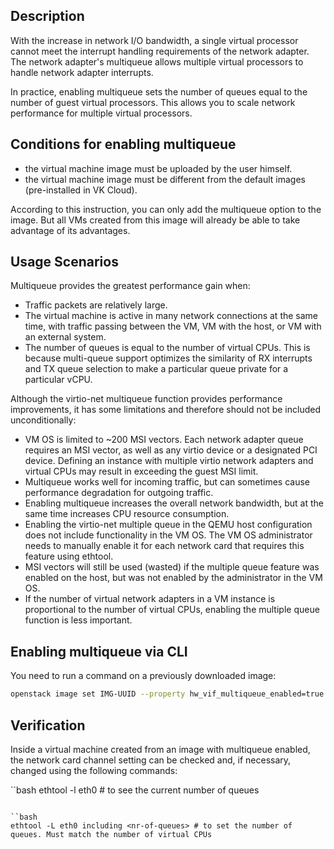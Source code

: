 ## Description

With the increase in network I/O bandwidth, a single virtual processor cannot meet the interrupt handling requirements of the network adapter. The network adapter's multiqueue allows multiple virtual processors to handle network adapter interrupts.

In practice, enabling multiqueue sets the number of queues equal to the number of guest virtual processors. This allows you to scale network performance for multiple virtual processors.

## Conditions for enabling multiqueue

- the virtual machine image must be uploaded by the user himself.
- the virtual machine image must be different from the default images (pre-installed in VK Cloud).

<warn>

According to this instruction, you can only add the multiqueue option to the image. But all VMs created from this image will already be able to take advantage of its advantages.

</warn>

## Usage Scenarios

Multiqueue provides the greatest performance gain when:

- Traffic packets are relatively large.
- The virtual machine is active in many network connections at the same time, with traffic passing between the VM, VM with the host, or VM with an external system.
- The number of queues is equal to the number of virtual CPUs. This is because multi-queue support optimizes the similarity of RX interrupts and TX queue selection to make a particular queue private for a particular vCPU.

Although the virtio-net multiqueue function provides performance improvements, it has some limitations and therefore should not be included unconditionally:

- VM OS is limited to ~200 MSI vectors. Each network adapter queue requires an MSI vector, as well as any virtio device or a designated PCI device. Defining an instance with multiple virtio network adapters and virtual CPUs may result in exceeding the guest MSI limit.
- Multiqueue works well for incoming traffic, but can sometimes cause performance degradation for outgoing traffic.
- Enabling multiqueue increases the overall network bandwidth, but at the same time increases CPU resource consumption.
- Enabling the virtio-net multiple queue in the QEMU host configuration does not include functionality in the VM OS. The VM OS administrator needs to manually enable it for each network card that requires this feature using ethtool.
- MSI vectors will still be used (wasted) if the multiple queue feature was enabled on the host, but was not enabled by the administrator in the VM OS.
- If the number of virtual network adapters in a VM instance is proportional to the number of virtual CPUs, enabling the multiple queue function is less important.

## Enabling multiqueue via CLI

You need to run a command on a previously downloaded image:

```bash
openstack image set IMG-UUID --property hw_vif_multiqueue_enabled=true
```

## Verification

Inside a virtual machine created from an image with multiqueue enabled, the network card channel setting can be checked and, if necessary, changed using the following commands:

``bash
ethtool -l eth0 # to see the current number of queues
```

``bash
ethtool -L eth0 including <nr-of-queues> # to set the number of queues. Must match the number of virtual CPUs
```

